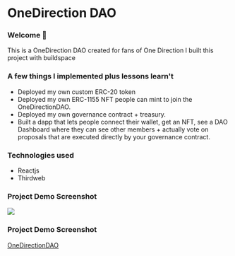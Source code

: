 # OneDirection DAO

### **Welcome 👋**
This is a OneDirection DAO created for fans of One Direction
I built this project with buildspace

### **A few things I implemented plus lessons learn't**
<ul>
  <li>Deployed my own custom ERC-20 token</li>
  <li>Deployed my own ERC-1155 NFT people can mint to join the OneDirectionDAO.</li>
  <li>Deployed my own governance contract + treasury.</li>
  <li>Built a dapp that lets people connect their wallet, get an NFT, see a DAO Dashboard where they can see other members + actually vote on proposals that are executed directly  by your governance contract.</li>
</ul>

### **Technologies used**
<ul>
  <li>Reactjs</li>
  <li>Thirdweb</li>
</ul>

### **Project Demo Screenshot**
<img src="#">

### **Project Demo Screenshot**
[OneDirectionDAO](#)




